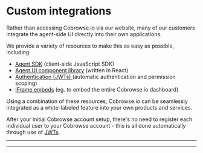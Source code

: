 # Custom integrations

Rather than accessing Cobrowse.io via our website, many of our customers integrate the agent-side UI directly into their own applications.&#x20;

We provide a variety of resources to make this as easy as possible, including:

* [Agent SDK](agent-sdk.md) (client-side JavaScript SDK)
* [Agent UI component library](agent-sdk.md) (written in React)
* [Authentication (JWTs) ](json-web-tokens-jwts.md) (automatic authentication and permission scoping)
* [IFrame embeds](custom-iframe-embeds.md) (eg. to embed the entire Cobrowse.io dashboard)

Using a combination of these resources, Cobrowse.io can be seamlessly integrated as a white-labeled feature into your own products and services.&#x20;

After your initial Cobrowse account setup, there's no need to register each individual user to your Cobrowse account - this is all done automatically through use of [JWTs](json-web-tokens-jwts.md).

****



****

